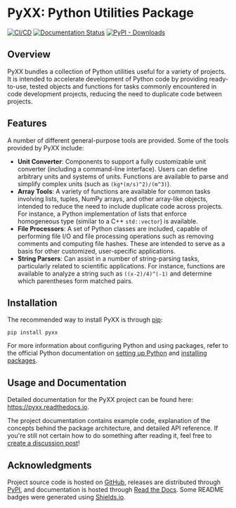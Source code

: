 # PyXX: Python Utilities Package

[![CI/CD](https://github.com/nathan-hess/python-utilities/actions/workflows/cicd.yml/badge.svg)](https://github.com/nathan-hess/python-utilities/actions/workflows/cicd.yml)
[![Documentation Status](https://readthedocs.org/projects/pyxx/badge/?version=latest)](https://pyxx.readthedocs.io)
[![PyPI - Downloads](https://img.shields.io/pypi/dm/pyxx?label=PyPI%20downloads&logo=python&logoColor=yellow)](https://pypi.org/project/pyxx)


## Overview

PyXX bundles a collection of Python utilities useful for a variety of projects.  It is intended to accelerate development of Python code by providing ready-to-use, tested objects and functions for tasks commonly encountered in code development projects, reducing the need to duplicate code between projects.


## Features

A number of different general-purpose tools are provided.  Some of the tools provided by PyXX include:
- **Unit Converter**: Components to support a fully customizable unit converter (including a command-line interface).  Users can define arbitrary units and systems of units.  Functions are available to parse and simplify complex units (such as `(kg*(m/s)^2)/(m^3)`).
- **Array Tools**: A variety of functions are available for common tasks involving lists, tuples, NumPy arrays, and other array-like objects, intended to reduce the need to include duplicate code across projects.  For instance, a Python implementation of lists that enforce homogeneous type (similar to a C++ `std::vector`) is available.
- **File Processors**: A set of Python classes are included, capable of performing file I/O and file processing operations such as removing comments and computing file hashes.  These are intended to serve as a basis for other customized, user-specific applications.
- **String Parsers**: Can assist in a number of string-parsing tasks, particularly related to scientific applications.  For instance, functions are available to analyze a string such as `((x-2)/4)^(-1)` and determine which parentheses form matched pairs.


## Installation

The recommended way to install PyXX is through [pip](https://pypi.org/project/pyxx):

```
pip install pyxx
```

For more information about configuring Python and using packages, refer to the official Python documentation on [setting up Python](https://docs.python.org/3/using/index.html) and [installing packages](https://packaging.python.org/en/latest/tutorials/installing-packages).


## Usage and Documentation

Detailed documentation for the PyXX project can be found here: https://pyxx.readthedocs.io.

The project documentation contains example code, explanation of the concepts behind the package architecture, and detailed API reference.  If you're still not certain how to do something after reading it, feel free to [create a discussion post](https://github.com/nathan-hess/python-utilities/discussions/categories/q-a)!


## Acknowledgments

Project source code is hosted on [GitHub](https://github.com/nathan-hess/python-utilities), releases are distributed through [PyPI](https://pypi.org/project/pyxx), and documentation is hosted through [Read the Docs](https://docs.readthedocs.io/en/stable/index.html).  Some README badges were generated using [Shields.io](https://shields.io).

